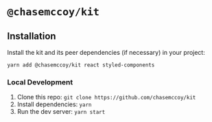 # `@chasemccoy/kit`

## Installation

Install the kit and its peer dependencies (if necessary) in your project:

```
yarn add @chasemccoy/kit react styled-components
```

### Local Development

1. Clone this repo: `git clone https://github.com/chasemccoy/kit`
2. Install dependencies: `yarn`
3. Run the dev server: `yarn start`